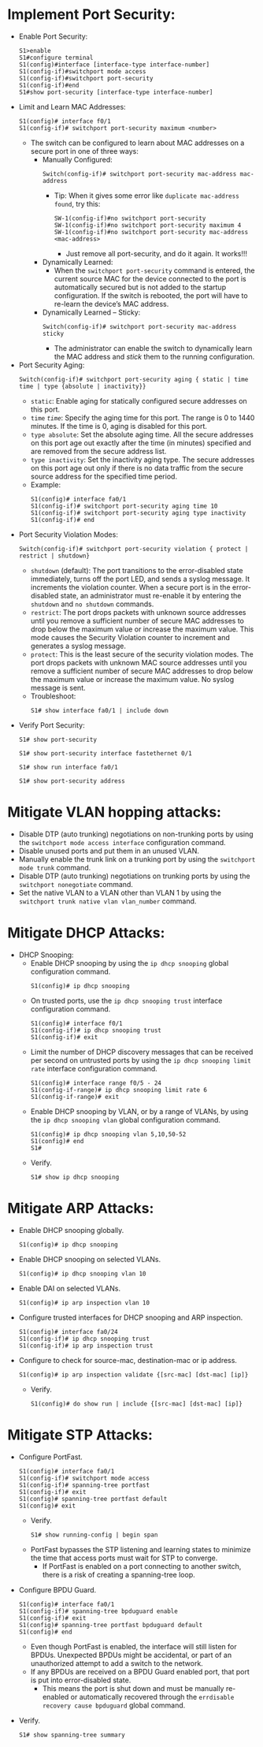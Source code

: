 # Implement Port Security:

- Enable Port Security:
    ```
    S1>enable
    S1#configure terminal
    S1(config)#interface [interface-type interface-number]
    S1(config-if)#switchport mode access
    S1(config-if)#switchport port-security
    S1(config-if)#end
    S1#show port-security [interface-type interface-number]
    ```
- Limit and Learn MAC Addresses:
    ```
    S1(config)# interface f0/1
    S1(config-if)# switchport port-security maximum <number>
    ```
    - The switch can be configured to learn about MAC addresses on a secure port in one of three ways:
        - Manually Configured:
            ```
            Switch(config-if)# switchport port-security mac-address mac-address
            ```
            - Tip: When it gives some error like `duplicate mac-address found`, try this:
                ```
                SW-1(config-if)#no switchport port-security 
                SW-1(config-if)#no switchport port-security maximum 4
                SW-1(config-if)#no switchport port-security mac-address <mac-address>
                ```
                - Just remove all port-security, and do it again. It works!!!
        - Dynamically Learned:
            - When the `switchport port-security` command is entered, the current source MAC for the device connected to the port is automatically secured but is not added to the startup configuration. If the switch is rebooted, the port will have to re-learn the device’s MAC address.
        - Dynamically Learned – Sticky:
            ```
            Switch(config-if)# switchport port-security mac-address sticky 
            ```
            - The administrator can enable the switch to dynamically learn the MAC address and *stick* them to the running configuration.
- Port Security Aging:
    ```
    Switch(config-if)# switchport port-security aging { static | time time | type {absolute | inactivity}}
    ```
    - `static`: Enable aging for statically configured secure addresses on this port.
    - `time` *`time`*: Specify the aging time for this port. The range is 0 to 1440 minutes. If the time is 0, aging is disabled for this port.
    - `type absolute`: Set the absolute aging time. All the secure addresses on this port age out exactly after the time (in minutes) specified and are removed from the secure address list.
    - `type inactivity`: Set the inactivity aging type. The secure addresses on this port age out only if there is no data traffic from the secure source address for the specified time period.
    - Example: 
        ```
        S1(config)# interface fa0/1
        S1(config-if)# switchport port-security aging time 10 
        S1(config-if)# switchport port-security aging type inactivity 
        S1(config-if)# end
        ```
- Port Security Violation Modes:
    ```
    Switch(config-if)# switchport port-security violation { protect | restrict | shutdown}
    ```
    - `shutdown` (default): The port transitions to the error-disabled state immediately, turns off the port LED, and sends a syslog message. It increments the violation counter. When a secure port is in the error-disabled state, an administrator must re-enable it by entering the `shutdown` and `no shutdown` commands.
    - `restrict`: 	The port drops packets with unknown source addresses until you remove a sufficient number of secure MAC addresses to drop below the maximum value or increase the maximum value. This mode causes the Security Violation counter to increment and generates a syslog message.
    - `protect`: This is the least secure of the security violation modes. The port drops packets with unknown MAC source addresses until you remove a sufficient number of secure MAC addresses to drop below the maximum value or increase the maximum value. No syslog message is sent.
    - Troubleshoot:
        ```
        S1# show interface fa0/1 | include down
        ```
- Verify Port Security:
    ```
    S1# show port-security
    ```
    ```
    S1# show port-security interface fastethernet 0/1
    ```
    ```
    S1# show run interface fa0/1
    ```
    ```
    S1# show port-security address
    ```

# Mitigate VLAN hopping attacks:

- Disable DTP (auto trunking) negotiations on non-trunking ports by using the `switchport mode access interface` configuration command.
- Disable unused ports and put them in an unused VLAN.
- Manually enable the trunk link on a trunking port by using the `switchport mode trunk` command.
- Disable DTP (auto trunking) negotiations on trunking ports by using the `switchport nonegotiate` command.
- Set the native VLAN to a VLAN other than VLAN 1 by using the `switchport trunk native vlan vlan_number` command.

# Mitigate DHCP Attacks:
- DHCP Snooping:
    - Enable DHCP snooping by using the `ip dhcp snooping` global configuration command.
        ```
        S1(config)# ip dhcp snooping
        ```
    - On trusted ports, use the `ip dhcp snooping trust` interface configuration command.
        ```
        S1(config)# interface f0/1
        S1(config-if)# ip dhcp snooping trust
        S1(config-if)# exit
        ```
    - Limit the number of DHCP discovery messages that can be received per second on untrusted ports by using the `ip dhcp snooping limit rate` interface configuration command.
        ```
        S1(config)# interface range f0/5 - 24
        S1(config-if-range)# ip dhcp snooping limit rate 6
        S1(config-if-range)# exit
        ```
    - Enable DHCP snooping by VLAN, or by a range of VLANs, by using the `ip dhcp snooping vlan` global configuration command.
        ```
        S1(config)# ip dhcp snooping vlan 5,10,50-52
        S1(config)# end
        S1#
        ```
    - Verify.
        ```
        S1# show ip dhcp snooping
        ```

# Mitigate ARP Attacks:
- Enable DHCP snooping globally.
    ```
    S1(config)# ip dhcp snooping
    ```
- Enable DHCP snooping on selected VLANs.
    ```
    S1(config)# ip dhcp snooping vlan 10
    ```
- Enable DAI on selected VLANs.
    ```
    S1(config)# ip arp inspection vlan 10
    ```
- Configure trusted interfaces for DHCP snooping and ARP inspection.
    ```
    S1(config)# interface fa0/24
    S1(config-if)# ip dhcp snooping trust
    S1(config-if)# ip arp inspection trust
    ```
- Configure to check for source-mac, destination-mac or ip address.
    ```
    S1(config)# ip arp inspection validate {[src-mac] [dst-mac] [ip]}
    ```
    - Verify.
        ```
        S1(config)# do show run | include {[src-mac] [dst-mac] [ip]}
        ```

# Mitigate STP Attacks:
- Configure PortFast.
    ```
    S1(config)# interface fa0/1
    S1(config-if)# switchport mode access
    S1(config-if)# spanning-tree portfast
    S1(config-if)# exit
    S1(config)# spanning-tree portfast default
    S1(config)# exit
    ```
    - Verify.
        ```
        S1# show running-config | begin span
        ```
    - PortFast bypasses the STP listening and learning states to minimize the time that access ports must wait for STP to converge.
        - If PortFast is enabled on a port connecting to another switch, there is a risk of creating a spanning-tree loop.
- Configure BPDU Guard.
    ```
    S1(config)# interface fa0/1
    S1(config-if)# spanning-tree bpduguard enable
    S1(config-if)# exit
    S1(config)# spanning-tree portfast bpduguard default
    S1(config)# end
    ```
    - Even though PortFast is enabled, the interface will still listen for BPDUs. Unexpected BPDUs might be accidental, or part of an unauthorized attempt to add a switch to the network.
    - If any BPDUs are received on a BPDU Guard enabled port, that port is put into error-disabled state.
        - This means the port is shut down and must be manually re-enabled or automatically recovered through the `errdisable recovery cause bpduguard` global command.

- Verify.
    ```
    S1# show spanning-tree summary
    ```